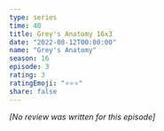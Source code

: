 ```yaml
---
type: series
time: 40
title: Grey's Anatomy 16x3
date: "2022-08-12T00:00:00"
name: "Grey's Anatomy"
season: 16
episode: 3
rating: 3
ratingEmoji: "⭐️⭐️⭐️"
share: false
---
```


_[No review was written for this episode]_
